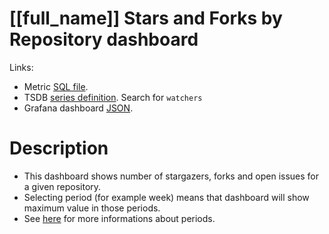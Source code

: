 <h1 id="kubernetes-dashboard">[[full_name]] Stars and Forks by Repository dashboard</h1>
<p>Links:</p>
<ul>
<li>Metric <a href="https://github.com/cncf/devstats/blob/master/metrics/kubernetes/watchers.sql" target="_blank">SQL file</a>.</li>
<li>TSDB <a href="https://github.com/cncf/devstats/blob/master/metrics/kubernetes/metrics.yaml" target="_blank">series definition</a>. Search for <code>watchers</code></li>
<li>Grafana dashboard <a href="https://github.com/cncf/devstats/blob/master/grafana/dashboards/kubernetes/stars-and-forks-by-repository.json" target="_blank">JSON</a>.</li>
</ul>
<h1 id="description">Description</h1>
<ul>
<li>This dashboard shows number of stargazers, forks and open issues for a given repository.</li>
<li>Selecting period (for example week) means that dashboard will show maximum value in those periods.</li>
<li>See <a href="https://github.com/cncf/devstats/blob/master/docs/periods.md" target="_blank">here</a> for more informations about periods.</li>
</ul>
